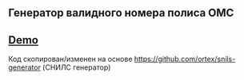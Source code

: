 ## Генератор валидного номера полиса ОМС

## [Demo](https://mada-mada.github.io/oms-generator/)

Код скопирован/изменен на основе https://github.com/ortex/snils-generator (СНИЛС генератор)
